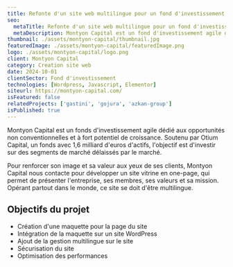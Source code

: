 ```yaml
---
title: Refonte d'un site web multilingue pour un fond d'investissement
seo:
  metaTitle: Refonte d'un site web multilingue pour un fond d'investissement | Digit Alp
  metaDescription: Montyon Capital est un fond d'investissement agile dédié aux opportunités non-conventionnelles. Pour soutenir sa croissance, l'entreprise veut développer un site mulitlingue.
thumbnail: ./assets/montyon-capital/thumbnail.jpg
featuredImage: ./assets/montyon-capital/featuredImage.png
logo: ./assets/montyon-capital/logo.png
client: Montyon Capital
category: Creation site web
date: 2024-10-01
clientSector: Fond d'investissement
technologies: [Wordpress, Javascript, Elementor]
siteurl: https://montyon-capital.com/
isFeatured: false
relatedProjects: ['gastini', 'gojura', 'azkan-group']
isPublished: true
---
```


Montyon Capital est un fonds d'investissement agile dédié aux opportunités non conventionnelles et à fort potentiel de croissance. Soutenu par Otium Capital, un fonds avec 1,6 milliard d'euros d'actifs, l'objectif est d'investir sur des segments de marché délaissés par le marché.

Pour renforcer son image et sa valeur aux yeux de ses clients, Montyon Capital nous contacte pour développer un site vitrine en one-page, qui permet de présenter l'entreprise, ses membres, ses valeurs et sa mission. Opérant partout dans le monde, ce site se doit d'être multilingue.

## Objectifs du projet

- Création d'une maquette pour la page du site
- Intégration de la maquette sur un site WordPress
- Ajout de la gestion multilingue sur le site
- Sécurisation du site
- Optimisation des performances
